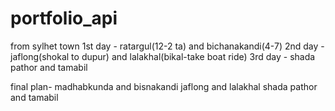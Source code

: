 # portfolio_api

from sylhet town
1st day - ratargul(12-2 ta) and bichanakandi(4-7)
2nd day - jaflong(shokal to dupur) and lalakhal(bikal-take boat ride)
3rd day - shada pathor and tamabil

final plan-
madhabkunda and bisnakandi
jaflong and lalakhal
shada pathor and tamabil
